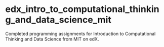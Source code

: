 # edx_intro_to_computational_thinking_and_data_science_mit
Completed programming assignments for Introduction to Computational Thinking and Data Science from MIT on edX.
